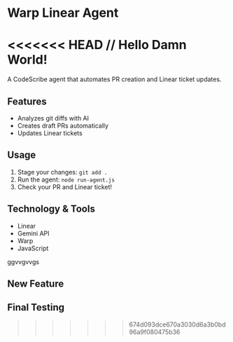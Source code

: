 # Warp Linear Agent
<<<<<<< HEAD
// Hello Damn World!
=======

A CodeScribe agent that automates PR creation and Linear ticket updates.

## Features
- Analyzes git diffs with AI
- Creates draft PRs automatically
- Updates Linear tickets

## Usage

1. Stage your changes: `git add .`
2. Run the agent: `node run-agent.js`
3. Check your PR and Linear ticket!

## Technology & Tools 
- Linear 
- Gemini API
- Warp
- JavaScript 

ggvvgvvgs
## New Feature
## Final Testing
>>>>>>> 674d093dce670a3030d6a3b0bd96a9f080475b36
